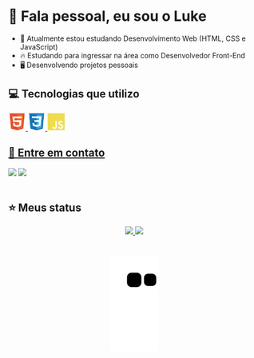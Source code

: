 # 💜 Fala pessoal, eu sou o Luke

- 📖 Atualmente estou estudando Desenvolvimento Web (HTML, CSS e JavaScript)
- 🔥 Estudando para ingressar na área como Desenvolvedor Front-End
- 🖥️ Desenvolvendo projetos pessoais

<div>
  <h2> 💻 Tecnologias que utilizo </h2>
    <a href="https://developer.mozilla.org/pt-BR/docs/Web/HTML"/>
    <img alt="HTML" height="35" width="35" src="https://raw.githubusercontent.com/devicons/devicon/master/icons/html5/html5-original.svg">
    <a href="https://developer.mozilla.org/pt-BR/docs/Web/CSS"/>
    <img alt="CSS" height="35" width="35" src="https://raw.githubusercontent.com/devicons/devicon/master/icons/css3/css3-original.svg">
    <a href="https://developer.mozilla.org/pt-BR/docs/Web/JavaScript"/>
    <img alt="JavaScript" height="35" width="35" src="https://raw.githubusercontent.com/devicons/devicon/master/icons/javascript/javascript-plain.svg">
</div>

<div>
  <h2> 📱 Entre em contato </h2>
  <a href = "mailto:lukedev09@gmail.com"><img src="https://img.shields.io/badge/Gmail-AD1F1C?style=for-the-badge&logo=gmail&logoColor=white" target="_blank"></a>
  <a href="https://www.linkedin.com/in/lukeyusuke/" target="_blank"><img src="https://img.shields.io/badge/LinkedIn-0A66C2?style=for-the-badge&logo=linkedin&      logoColor=white" target="_blank"></a>
</div>
<br/>

 
<div>
  <h2> ⭐ Meus status </h2>
  <div align="center">
    <a href="https://github.com/lukeyusuke">
    <img height="160em" src="https://github-readme-stats.vercel.app/api?username=lukeyusuke&show_icons=true&theme=midnight-purple&midnight-          purpleinclude_all_commits=true&   count_private=true"/>
    <img height="160em" src="https://github-readme-stats.vercel.app/api/top-langs/?username=lukeyusuke&layout=compact&langs_count=7&theme=midnight-purple"/>
  </div>
</div>
  
<h1 align="center"> 
  
  ![Snake animation](https://github.com/lukeyusuke/lukeyusuke/blob/output/github-contribution-grid-snake.svg) <!--[cobrinha]-->
  
</h1>
